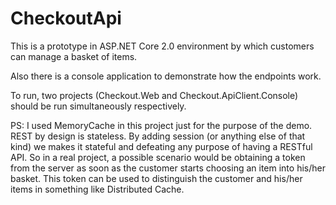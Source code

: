 # CheckoutApi

This is a prototype in ASP.NET Core 2.0 environment by which customers can manage a basket of items.

Also there is a console application to demonstrate how the endpoints work.

To run, two projects (Checkout.Web and Checkout.ApiClient.Console) should be run simultaneously respectively.

PS: I used MemoryCache in this project just for the purpose of the demo. REST by design is stateless. By adding session (or anything else of that kind) we makes it stateful and defeating any purpose of having a RESTful API.
So in a real project, a possible scenario would be obtaining a token from the server as soon as the customer starts choosing an item into his/her basket. This token can be used to distinguish the customer and his/her items in something like Distributed Cache.
